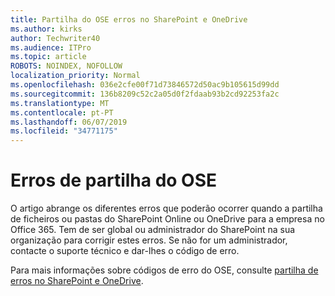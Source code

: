 ```yaml
---
title: Partilha do OSE erros no SharePoint e OneDrive
ms.author: kirks
author: Techwriter40
ms.audience: ITPro
ms.topic: article
ROBOTS: NOINDEX, NOFOLLOW
localization_priority: Normal
ms.openlocfilehash: 036e2cfe00f71d73846572d50ac9b105615d99dd
ms.sourcegitcommit: 136b8209c52c2a05d0f2fdaab93b2cd92253fa2c
ms.translationtype: MT
ms.contentlocale: pt-PT
ms.lasthandoff: 06/07/2019
ms.locfileid: "34771175"
---
```

# <a name="ose-sharing-errors"></a>Erros de partilha do OSE

O artigo abrange os diferentes erros que poderão ocorrer quando a partilha de ficheiros ou pastas do SharePoint Online ou OneDrive para a empresa no Office 365. Tem de ser global ou administrador do SharePoint na sua organização para corrigir estes erros. Se não for um administrador, contacte o suporte técnico e dar-lhes o código de erro.

Para mais informações sobre códigos de erro do OSE, consulte [partilha de erros no SharePoint e OneDrive](https://docs.microsoft.com/sharepoint/sharepoint-onedrive-error-message).
